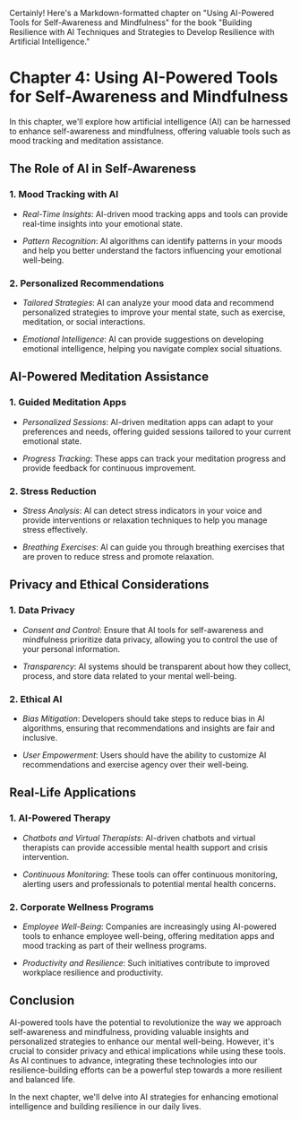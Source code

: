Certainly! Here's a Markdown-formatted chapter on "Using AI-Powered Tools for Self-Awareness and Mindfulness" for the book "Building Resilience with AI Techniques and Strategies to Develop Resilience with Artificial Intelligence."

Chapter 4: Using AI-Powered Tools for Self-Awareness and Mindfulness
====================================================================

In this chapter, we'll explore how artificial intelligence (AI) can be harnessed to enhance self-awareness and mindfulness, offering valuable tools such as mood tracking and meditation assistance.

The Role of AI in Self-Awareness
--------------------------------

### 1. **Mood Tracking with AI**

* *Real-Time Insights*: AI-driven mood tracking apps and tools can provide real-time insights into your emotional state.

* *Pattern Recognition*: AI algorithms can identify patterns in your moods and help you better understand the factors influencing your emotional well-being.

### 2. **Personalized Recommendations**

* *Tailored Strategies*: AI can analyze your mood data and recommend personalized strategies to improve your mental state, such as exercise, meditation, or social interactions.

* *Emotional Intelligence*: AI can provide suggestions on developing emotional intelligence, helping you navigate complex social situations.

AI-Powered Meditation Assistance
--------------------------------

### 1. **Guided Meditation Apps**

* *Personalized Sessions*: AI-driven meditation apps can adapt to your preferences and needs, offering guided sessions tailored to your current emotional state.

* *Progress Tracking*: These apps can track your meditation progress and provide feedback for continuous improvement.

### 2. **Stress Reduction**

* *Stress Analysis*: AI can detect stress indicators in your voice and provide interventions or relaxation techniques to help you manage stress effectively.

* *Breathing Exercises*: AI can guide you through breathing exercises that are proven to reduce stress and promote relaxation.

Privacy and Ethical Considerations
----------------------------------

### 1. **Data Privacy**

* *Consent and Control*: Ensure that AI tools for self-awareness and mindfulness prioritize data privacy, allowing you to control the use of your personal information.

* *Transparency*: AI systems should be transparent about how they collect, process, and store data related to your mental well-being.

### 2. **Ethical AI**

* *Bias Mitigation*: Developers should take steps to reduce bias in AI algorithms, ensuring that recommendations and insights are fair and inclusive.

* *User Empowerment*: Users should have the ability to customize AI recommendations and exercise agency over their well-being.

Real-Life Applications
----------------------

### 1. **AI-Powered Therapy**

* *Chatbots and Virtual Therapists*: AI-driven chatbots and virtual therapists can provide accessible mental health support and crisis intervention.

* *Continuous Monitoring*: These tools can offer continuous monitoring, alerting users and professionals to potential mental health concerns.

### 2. **Corporate Wellness Programs**

* *Employee Well-Being*: Companies are increasingly using AI-powered tools to enhance employee well-being, offering meditation apps and mood tracking as part of their wellness programs.

* *Productivity and Resilience*: Such initiatives contribute to improved workplace resilience and productivity.

Conclusion
----------

AI-powered tools have the potential to revolutionize the way we approach self-awareness and mindfulness, providing valuable insights and personalized strategies to enhance our mental well-being. However, it's crucial to consider privacy and ethical implications while using these tools. As AI continues to advance, integrating these technologies into our resilience-building efforts can be a powerful step towards a more resilient and balanced life.

In the next chapter, we'll delve into AI strategies for enhancing emotional intelligence and building resilience in our daily lives.
